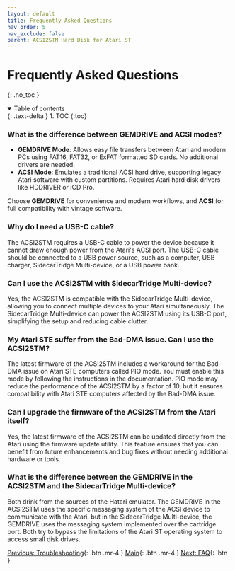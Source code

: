 ```yaml
---
layout: default
title: Frequently Asked Questions
nav_order: 5
nav_exclude: false
parent: ACSI2STM Hard Disk for Atari ST
---
```


# Frequently Asked Questions
{: .no_toc }


<details open markdown="block">
  <summary>
    Table of contents
  </summary>
  {: .text-delta }
1. TOC
{:toc}
</details>

### What is the difference between GEMDRIVE and ACSI modes?

- **GEMDRIVE Mode**: Allows easy file transfers between Atari and modern PCs using FAT16, FAT32, or ExFAT formatted SD cards. No additional drivers are needed.  
- **ACSI Mode**: Emulates a traditional ACSI hard drive, supporting legacy Atari software with custom partitions. Requires Atari hard disk drivers like HDDRIVER or ICD Pro.  

Choose **GEMDRIVE** for convenience and modern workflows, and **ACSI** for full compatibility with vintage software.

### Why do I need a USB-C cable?

The ACSI2STM requires a USB-C cable to power the device because it cannot draw enough power from the Atari's ACSI port. The USB-C cable should be connected to a USB power source, such as a computer, USB charger, SidecarTridge Multi-device, or a USB power bank.

### Can I use the ACSI2STM with SidecarTridge Multi-device?

Yes, the ACSI2STM is compatible with the SidecarTridge Multi-device, allowing you to connect multiple devices to your Atari simultaneously. The SidecarTridge Multi-device can power the ACSI2STM using its USB-C port, simplifying the setup and reducing cable clutter.

### My Atari STE suffer from the Bad-DMA issue. Can I use the ACSI2STM?

The latest firmware of the ACSI2STM includes a workaround for the Bad-DMA issue on Atari STE computers called PIO mode. You must enable this mode by following the instructions in the documentation. PIO mode may reduce the performance of the ACSI2STM by a factor of 10, but it ensures compatibility with Atari STE computers affected by the Bad-DMA issue.

### Can I upgrade the firmware of the ACSI2STM from the Atari itself?

Yes, the latest firmware of the ACSI2STM can be updated directly from the Atari using the firmware update utility. This feature ensures that you can benefit from future enhancements and bug fixes without needing additional hardware or tools.

### What is the difference between the GEMDRIVE in the ACSI2STM and the SidecarTridge Multi-device?

Both drink from the sources of the Hatari emulator. The GEMDRIVE in the ACSI2STM uses the specific messaging system of the ACSI device to communicate with the Atari, but in the SidecarTridge Multi-device, the GEMDRIVE uses the messaging system implemented over the cartridge port. Both try to bypass the limitations of the Atari ST operating system to access small disk drives. 



[Previous: Troubleshooting](/acsi2stm-atari-st/troubleshooting/){: .btn .mr-4 }
[Main](/acsi2stm-atari-st/){: .btn .mr-4 }
[Next: FAQ](/acsi2stm-atari-st/faq/){: .btn }
